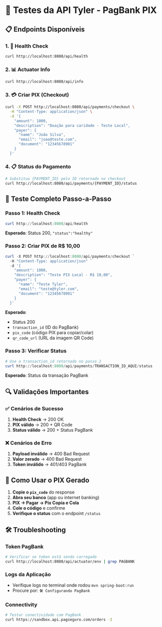 # 🧪 Testes da API Tyler - PagBank PIX

## 📋 Endpoints Disponíveis

### 1. 🏥 Health Check

```bash
curl http://localhost:8080/api/health
```

### 2. 📊 Actuator Info

```bash
curl http://localhost:8080/api/info
```

### 3. 💳 Criar PIX (Checkout)

```bash
curl -X POST http://localhost:8080/api/payments/checkout \
  -H "Content-Type: application/json" \
  -d '{
    "amount": 1000,
    "description": "Doação para caridade - Teste Local",
    "payer": {
      "name": "João Silva",
      "email": "joao@teste.com",
      "document": "12345678901"
    }
  }'
```

### 4. 📋 Status do Pagamento

```bash
# Substitua {PAYMENT_ID} pelo ID retornado no checkout
curl http://localhost:8080/api/payments/{PAYMENT_ID}/status
```

## 🎯 Teste Completo Passo-a-Passo

### Passo 1: Health Check

```powershell
curl http://localhost:8080/api/health
```

**Esperado**: Status 200, `"status":"healthy"`

### Passo 2: Criar PIX de R$ 10,00

```powershell
curl -X POST http://localhost:8080/api/payments/checkout `
  -H "Content-Type: application/json" `
  -d '{
    "amount": 1000,
    "description": "Teste PIX Local - R$ 10,00",
    "payer": {
      "name": "Teste Tyler",
      "email": "teste@tyler.com",
      "document": "12345678901"
    }
  }'
```

**Esperado**:

- Status 200
- `transaction_id` (ID do PagBank)
- `pix_code` (código PIX para copiar/colar)
- `qr_code_url` (URL da imagem QR Code)

### Passo 3: Verificar Status

```powershell
# Use o transaction_id retornado no passo 2
curl http://localhost:8080/api/payments/TRANSACTION_ID_AQUI/status
```

**Esperado**: Status da transação PagBank

## 🔍 Validações Importantes

### ✅ **Cenários de Sucesso**

1. **Health Check** → 200 OK
2. **PIX válido** → 200 + QR Code
3. **Status válido** → 200 + Status PagBank

### ❌ **Cenários de Erro**

1. **Payload inválido** → 400 Bad Request
2. **Valor zerado** → 400 Bad Request
3. **Token inválido** → 401/403 PagBank

## 📱 Como Usar o PIX Gerado

1. **Copie o `pix_code`** do response
2. **Abra seu banco** (app ou internet banking)
3. **PIX → Pagar → Pix Copia e Cola**
4. **Cole o código** e confirme
5. **Verifique o status** com o endpoint `/status`

## 🛠️ Troubleshooting

### Token PagBank

```bash
# Verificar se token está sendo carregado
curl http://localhost:8080/api/actuator/env | grep PAGBANK
```

### Logs da Aplicação

- Verifique logs no terminal onde rodou `mvn spring-boot:run`
- Procure por: `🛠️ Configurando PagBank`

### Connectivity

```bash
# Testar conectividade com PagBank
curl https://sandbox.api.pagseguro.com/orders -I
```
